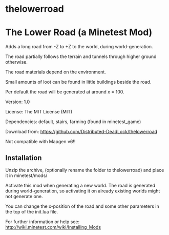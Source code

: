 # thelowerroad

The Lower Road (a Minetest Mod)
====================

Adds a long road from -Z to +Z to the world, during world-generation.

The road partially follows the terrain and tunnels through higher ground otherwise.

The road materials depend on the environment. 

Small amounts of loot can be found in little buildings beside the road.

Per default the road will be generated at around x = 100.


Version: 1.0

License: The MIT License (MIT)

Dependencies: default, stairs, farming (found in minetest_game)

Download from: https://github.com/Distributed-DeadLock/thelowerroad

Not compatible with Mapgen v6!!

Installation
------------
Unzip the archive, (optionally rename the folder to thelowerroad) and
place it in minetest/mods/

Activate this mod when generating a new world.
The road is generated during world-generation, so
activating it on already existing worlds might not generate one.

You can change the x-position of the road and some other parameters in the top of the init.lua file.

For further information or help see:
http://wiki.minetest.com/wiki/Installing_Mods
